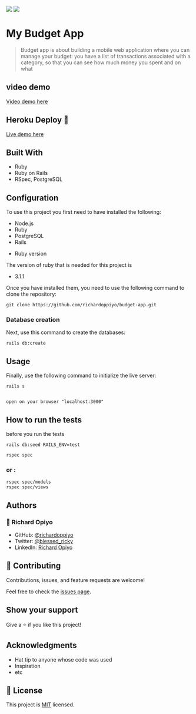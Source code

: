 ![](https://img.shields.io/badge/Microverse-blueviolet)
![](https://img.shields.io/static/v1?label=BY&message=Reemoz&color=pink)

# My Budget App

> Budget app is about building a mobile web application where you can manage your budget: you have a list of transactions associated with a category, so that you can see how much money you spent and on what


## video demo 
[Video demo here](https://www.loom.com/share/be9b71347e97414ba322a181c823a9fd)


## Heroku Deploy 🚀

[Live demo here](https://arcane-inlet-79402.herokuapp.com/users/sign_in)

## Built With

- Ruby
- Ruby on Rails
- RSpec, PostgreSQL

## Configuration

To use this project you first need to have installed the following:

+ Node.js
+ Ruby
+ PostgreSQL
+ Rails

* Ruby version

The version of ruby that is needed for this project is 

+ 3.1.1

Once you have installed them, you need to use the following command to clone the repository:

```
git clone https://github.com/richardoppiyo/budget-app.git
```

### Database creation

Next, use this command to create the databases:
```
rails db:create
```

## Usage

Finally, use the following command to initialize the live server:

```
rails s
```

```

open on your browser "localhost:3000"
```
## How to run the tests

before you run the tests

```
rails db:seed RAILS_ENV=test
```

```
rspec spec
```
### or :
```
rspec spec/models
rspec spec/views
```

## Authors


### 👤 **Richard Opiyo**

- GitHub: [@richardoppiyo](https://github.com/richardoppiyo)
- Twitter: [@blessed_ricky](https://twitter.com/blessed_ricky)
- LinkedIn: [Richard Opiyo](https://linkedin.com/in/richardoppiyo) 


## 🤝 Contributing

Contributions, issues, and feature requests are welcome!

Feel free to check the [issues page](../../issues/).

## Show your support

Give a ⭐️ if you like this project!

## Acknowledgments

- Hat tip to anyone whose code was used
- Inspiration
- etc

## 📝 License

This project is [MIT](./LICENSE) licensed.